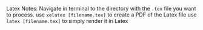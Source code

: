 Latex Notes:
Navigate in terminal to the directory with the `.tex` file you want to process.
use `xelatex [filename.tex]` to create a PDF of the Latex file
use `latex [filename.tex]` to simply render it in Latex
